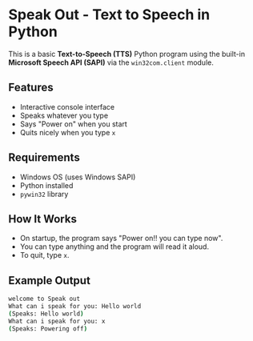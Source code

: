
# Speak Out - Text to Speech in Python

This is a basic **Text-to-Speech (TTS)** Python program using the built-in **Microsoft Speech API (SAPI)** via the `win32com.client` module.

## Features

- Interactive console interface
- Speaks whatever you type
- Says "Power on" when you start
- Quits nicely when you type `x`

## Requirements

- Windows OS (uses Windows SAPI)
- Python installed
- `pywin32` library

##  How It Works

- On startup, the program says "Power on!! you can type now".
- You can type anything and the program will read it aloud.
- To quit, type `x`.

##  Example Output

```bash
welcome to Speak out
What can i speak for you: Hello world
(Speaks: Hello world)
What can i speak for you: x
(Speaks: Powering off)
```
